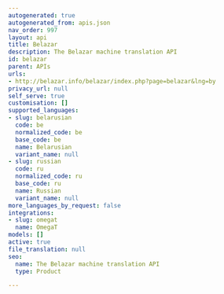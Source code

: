 ```yaml
---
autogenerated: true
autogenerated_from: apis.json
nav_order: 997
layout: api
title: Belazar
description: The Belazar machine translation API
id: belazar
parent: APIs
urls:
- http://belazar.info/belazar/index.php?page=belazar&lng=by
privacy_url: null
self_serve: true
customisation: []
supported_languages:
- slug: belarusian
  code: be
  normalized_code: be
  base_code: be
  name: Belarusian
  variant_name: null
- slug: russian
  code: ru
  normalized_code: ru
  base_code: ru
  name: Russian
  variant_name: null
more_languages_by_request: false
integrations:
- slug: omegat
  name: OmegaT
models: []
active: true
file_translation: null
seo:
  name: The Belazar machine translation API
  type: Product

---
```


